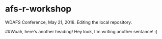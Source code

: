 # afs-r-workshop
WDAFS Conference, May 21, 2018. Editing the local repository.

##Woah, here's another heading!
Hey look, I'm writing another sentance! :)
